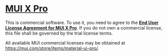 # [MUI X Pro](https://mui.com/pricing/)

This is commercial software.
To use it, you need to agree to the [**End User License Agreement for MUI X Pro**](https://mui.com/x/license/).
If you do not own a commercial license, this file shall be governed by the trial license terms.

All available MUI commercial licenses may be obtained at https://mui.com/store/items/material-ui-pro/.
